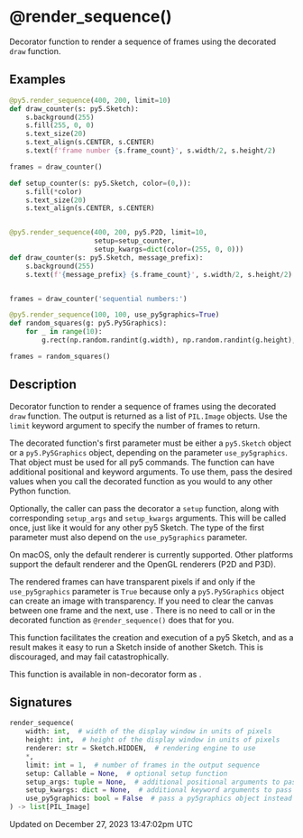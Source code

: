 # @render_sequence()

Decorator function to render a sequence of frames using the decorated `draw` function.

## Examples

<div class="example-table">

<div class="example-row"><div class="example-cell-image">

</div><div class="example-cell-code">

```python
@py5.render_sequence(400, 200, limit=10)
def draw_counter(s: py5.Sketch):
    s.background(255)
    s.fill(255, 0, 0)
    s.text_size(20)
    s.text_align(s.CENTER, s.CENTER)
    s.text(f'frame number {s.frame_count}', s.width/2, s.height/2)

frames = draw_counter()
```

</div></div>

<div class="example-row"><div class="example-cell-image">

</div><div class="example-cell-code">

```python
def setup_counter(s: py5.Sketch, color=(0,)):
    s.fill(*color)
    s.text_size(20)
    s.text_align(s.CENTER, s.CENTER)


@py5.render_sequence(400, 200, py5.P2D, limit=10,
                     setup=setup_counter,
                     setup_kwargs=dict(color=(255, 0, 0)))
def draw_counter(s: py5.Sketch, message_prefix):
    s.background(255)
    s.text(f'{message_prefix} {s.frame_count}', s.width/2, s.height/2)


frames = draw_counter('sequential numbers:')
```

</div></div>

<div class="example-row"><div class="example-cell-image">

</div><div class="example-cell-code">

```python
@py5.render_sequence(100, 100, use_py5graphics=True)
def random_squares(g: py5.Py5Graphics):
    for _ in range(10):
        g.rect(np.random.randint(g.width), np.random.randint(g.height), 10, 10)

frames = random_squares()
```

</div></div>

</div>

## Description

Decorator function to render a sequence of frames using the decorated `draw` function. The output is returned as a list of `PIL.Image` objects. Use the `limit` keyword argument to specify the number of frames to return.

The decorated function's first parameter must be either a `py5.Sketch` object or a `py5.Py5Graphics` object, depending on the parameter `use_py5graphics`. That object must be used for all py5 commands. The function can have additional positional and keyword arguments. To use them, pass the desired values when you call the decorated function as you would to any other Python function.

Optionally, the caller can pass the decorator a `setup` function, along with corresponding `setup_args` and `setup_kwargs` arguments. This will be called once, just like it would for any other py5 Sketch. The type of the first parameter must also depend on the `use_py5graphics` parameter.

On macOS, only the default renderer is currently supported. Other platforms support the default renderer and the OpenGL renderers (P2D and P3D).

The rendered frames can have transparent pixels if and only if the `use_py5graphics` parameter is `True` because only a `py5.Py5Graphics` object can create an image with transparency. If you need to clear the canvas between one frame and the next, use [](py5graphics_clear). There is no need to call [](py5graphics_begin_draw) or [](py5graphics_end_draw) in the decorated function as `@render_sequence()` does that for you.

This function facilitates the creation and execution of a py5 Sketch, and as a result makes it easy to run a Sketch inside of another Sketch. This is discouraged, and may fail catastrophically.

This function is available in non-decorator form as [](py5functions_render_frame_sequence).

## Signatures

```python
render_sequence(
    width: int,  # width of the display window in units of pixels
    height: int,  # height of the display window in units of pixels
    renderer: str = Sketch.HIDDEN,  # rendering engine to use
    *,
    limit: int = 1,  # number of frames in the output sequence
    setup: Callable = None,  # optional setup function
    setup_args: tuple = None,  # additional positional arguments to pass to setup function
    setup_kwargs: dict = None,  # additional keyword arguments to pass to setup function
    use_py5graphics: bool = False  # pass a py5graphics object instead of a sketch object
) -> list[PIL_Image]
```

Updated on December 27, 2023 13:47:02pm UTC
